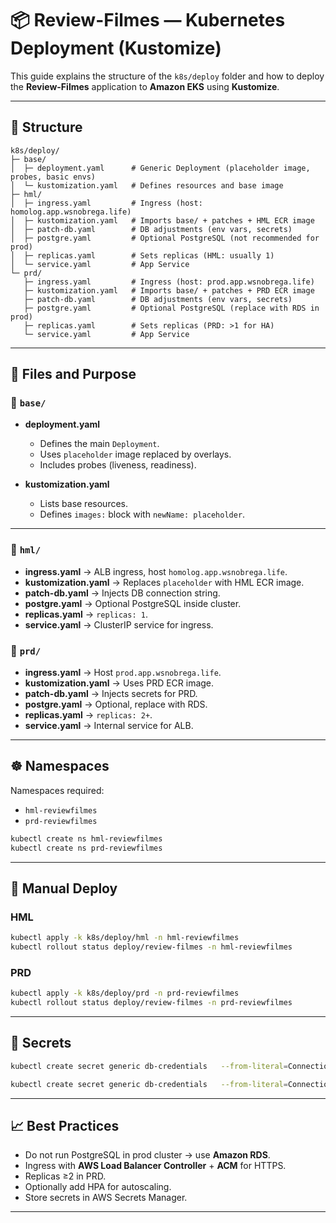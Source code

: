 # 📦 Review-Filmes — Kubernetes Deployment (Kustomize)

This guide explains the structure of the `k8s/deploy` folder and how to deploy the **Review-Filmes** application to **Amazon EKS** using **Kustomize**.

---

## 🌳 Structure

```text
k8s/deploy/
├─ base/
│  ├─ deployment.yaml      # Generic Deployment (placeholder image, probes, basic envs)
│  └─ kustomization.yaml   # Defines resources and base image
├─ hml/
│  ├─ ingress.yaml         # Ingress (host: homolog.app.wsnobrega.life)
│  ├─ kustomization.yaml   # Imports base/ + patches + HML ECR image
│  ├─ patch-db.yaml        # DB adjustments (env vars, secrets)
│  ├─ postgre.yaml         # Optional PostgreSQL (not recommended for prod)
│  ├─ replicas.yaml        # Sets replicas (HML: usually 1)
│  └─ service.yaml         # App Service
└─ prd/
   ├─ ingress.yaml         # Ingress (host: prod.app.wsnobrega.life)
   ├─ kustomization.yaml   # Imports base/ + patches + PRD ECR image
   ├─ patch-db.yaml        # DB adjustments (env vars, secrets)
   ├─ postgre.yaml         # Optional PostgreSQL (replace with RDS in prod)
   ├─ replicas.yaml        # Sets replicas (PRD: >1 for HA)
   └─ service.yaml         # App Service
```

---

## 📌 Files and Purpose

### 🔹 `base/`
- **deployment.yaml**  
  - Defines the main `Deployment`.  
  - Uses `placeholder` image replaced by overlays.  
  - Includes probes (liveness, readiness).  

- **kustomization.yaml**  
  - Lists base resources.  
  - Defines `images:` block with `newName: placeholder`.

---

### 🔹 `hml/`
- **ingress.yaml** → ALB ingress, host `homolog.app.wsnobrega.life`.  
- **kustomization.yaml** → Replaces `placeholder` with HML ECR image.  
- **patch-db.yaml** → Injects DB connection string.  
- **postgre.yaml** → Optional PostgreSQL inside cluster.  
- **replicas.yaml** → `replicas: 1`.  
- **service.yaml** → ClusterIP service for ingress.  

### 🔹 `prd/`
- **ingress.yaml** → Host `prod.app.wsnobrega.life`.  
- **kustomization.yaml** → Uses PRD ECR image.  
- **patch-db.yaml** → Injects secrets for PRD.  
- **postgre.yaml** → Optional, replace with RDS.  
- **replicas.yaml** → `replicas: 2+`.  
- **service.yaml** → Internal service for ALB.  

---

## ☸️ Namespaces

Namespaces required:
- `hml-reviewfilmes`
- `prd-reviewfilmes`

```bash
kubectl create ns hml-reviewfilmes
kubectl create ns prd-reviewfilmes
```

---

## 🚀 Manual Deploy

### HML
```bash
kubectl apply -k k8s/deploy/hml -n hml-reviewfilmes
kubectl rollout status deploy/review-filmes -n hml-reviewfilmes
```

### PRD
```bash
kubectl apply -k k8s/deploy/prd -n prd-reviewfilmes
kubectl rollout status deploy/review-filmes -n prd-reviewfilmes
```

---

## 🔐 Secrets

```bash
kubectl create secret generic db-credentials   --from-literal=ConnectionStrings__Default="Host=<host>;Database=review;Username=review;Password=xxxx"   -n hml-reviewfilmes

kubectl create secret generic db-credentials   --from-literal=ConnectionStrings__Default="Host=<host>;Database=review;Username=review;Password=xxxx"   -n prd-reviewfilmes
```

---

## 📈 Best Practices

- Do not run PostgreSQL in prod cluster → use **Amazon RDS**.  
- Ingress with **AWS Load Balancer Controller** + **ACM** for HTTPS.  
- Replicas ≥2 in PRD.  
- Optionally add HPA for autoscaling.  
- Store secrets in AWS Secrets Manager.  

---